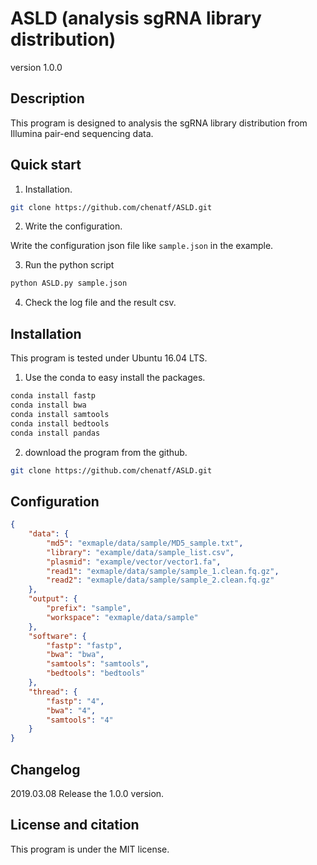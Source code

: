 # ASLD (analysis sgRNA library distribution)

version 1.0.0

## Description

This program is designed to analysis the sgRNA library distribution from Illumina pair-end sequencing data.

## Quick start

1. Installation.

```bash
git clone https://github.com/chenatf/ASLD.git
```

2. Write the configuration.

Write the configuration json file like `sample.json` in the example.

3. Run the python script

```bash
python ASLD.py sample.json
```

4. Check the log file and the result csv.

## Installation

This program is tested under Ubuntu 16.04 LTS.

1. Use the conda to easy install the packages.

```bash
conda install fastp
conda install bwa
conda install samtools
conda install bedtools
conda install pandas
```

2. download the program from the github.

```bash
git clone https://github.com/chenatf/ASLD.git
```

## Configuration

```json
{
    "data": {
        "md5": "exmaple/data/sample/MD5_sample.txt",
        "library": "example/data/sample_list.csv",
        "plasmid": "example/vector/vector1.fa",
        "read1": "exmaple/data/sample/sample_1.clean.fq.gz",
        "read2": "exmaple/data/sample/sample_2.clean.fq.gz"
    },
    "output": {
        "prefix": "sample",
        "workspace": "exmaple/data/sample"
    },
    "software": {
        "fastp": "fastp",
        "bwa": "bwa",
        "samtools": "samtools",
        "bedtools": "bedtools"
    },
    "thread": {
        "fastp": "4",
        "bwa": "4",
        "samtools": "4"
    }
}
```

## Changelog

2019.03.08 Release the 1.0.0 version.

## License and citation

This program is under the MIT license.
